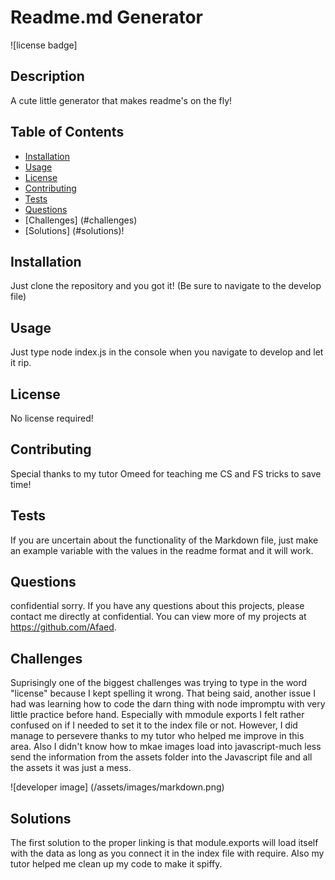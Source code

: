 # Readme.md Generator
  ![license badge] 

  ## Description 
  A cute little generator that makes readme's on the fly!
  ## Table of Contents
  * [Installation](#installation)
  * [Usage](#usage)
  * [License](#license)
  * [Contributing](#contributing)
  * [Tests](#tests)
  * [Questions](#questions)
  * [Challenges] (#challenges)
  * [Solutions] (#solutions)!
  
  ## Installation 

  Just clone the repository and you got it! (Be sure to navigate to the develop file)

  ## Usage 

  Just type node index.js in the console when you navigate to develop and let it rip.

  ## License 

  No license required!

  ## Contributing 

  Special thanks to my tutor Omeed for teaching me CS and FS tricks to save time!

  ## Tests

  If you are uncertain about the functionality of the Markdown file, just make an  example variable with the values in the readme format and it will work.

  ## Questions

  confidential sorry.
  If you have any questions about this projects, please contact me directly at confidential. You can view more of my projects at https://github.com/Afaed.

  ## Challenges

  Suprisingly one of the biggest challenges was trying to type in the word "license" because I kept spelling it wrong. That being said, another issue I had was learning how to code the darn thing with node impromptu with very little practice before hand. Especially with mmodule exports I felt rather confused on if I needed to set it to the index file or not. However, I did manage to persevere thanks to my tutor who helped me improve in this area. Also I didn't know how to mkae images load into javascript-much less send the information from the assets folder into the Javascript file and all the assets it was just a mess.

  ![developer image] (/assets/images/markdown.png)

  ## Solutions

  The first solution to the proper linking is that module.exports will load itself with the data as long as you connect it in the index file with require. Also my tutor helped me clean up my code to make it spiffy. 
